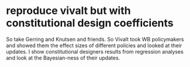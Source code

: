 # reproduce vivalt but with constitutional design coefficients

So take Gerring and Knutsen and friends. So Vivalt took WB policymakers and showed them the effect sizes of different policies and looked at their updates. I show constitutional designers results from regression analyses and look at the Bayesian-ness of their updates.
